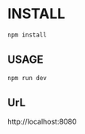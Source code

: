 # INSTALL

```bash
npm install
```

## USAGE

```bash
npm run dev
```
## UrL

http://localhost:8080


